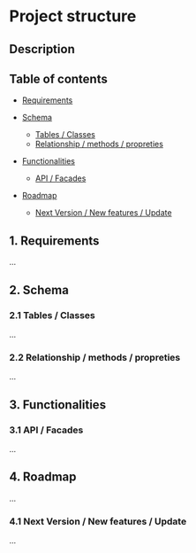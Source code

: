 # Project structure

## Description

## Table of contents

- [Requirements](#link:requirements)

- [Schema](#link:schema)
    - [Tables / Classes](#link:tables)
    - [Relationship / methods / propreties](#link:relationship)

- [Functionalities](#link:functionalities)
    - [API / Facades](#link:api)

- [Roadmap](#link:roadmap)
    - [Next Version / New features / Update](#link:update)


## 1. Requirements
<a name="link:requirements"></a>

...

## 2. Schema
<a name="link:schema"></a>

### 2.1 Tables / Classes
<a name="link:tables"></a>

...

### 2.2 Relationship / methods / propreties
<a name="link:relationship"></a>

...

## 3. Functionalities
<a name="link:functionalities"></a>

### 3.1 API / Facades
<a name="link:api"></a>

...

## 4. Roadmap
<a name="link:roadmap"></a>

...

### 4.1 Next Version / New features / Update
<a name="link:update"></a>

...
